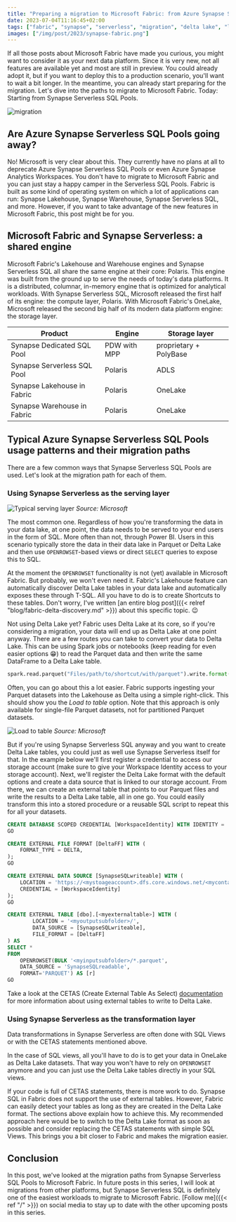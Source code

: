 ```yaml
---
title: "Preparing a migration to Microsoft Fabric: from Azure Synapse Serverless SQL"
date: 2023-07-04T11:16:45+02:00
tags: ["fabric", "synapse", "serverless", "migration", "delta lake", "lakehouse", "sql", "microsoft fabric"]
images: ["/img/post/2023/synapse-fabric.png"]
---
```


If all those posts about Microsoft Fabric have made you curious, you might want to consider it as your next data platform. Since it is very new, not all features are available yet and most are still in preview. You could already adopt it, but if you want to deploy this to a production scenario, you'll want to wait a bit longer. In the meantime, you can already start preparing for the migration. Let's dive into the paths to migrate to Microsoft Fabric. Today: Starting from Synapse Serverless SQL Pools.

<!--more-->

![migration](/img/post/2023/synapse-fabric.png "migration")

## Are Azure Synapse Serverless SQL Pools going away?

No! Microsoft is very clear about this. They currently have no plans at all to deprecate Azure Synapse Serverless SQL Pools or even Azure Synapse Analytics Workspaces. You don't have to migrate to Microsoft Fabric and you can just stay a happy camper in the Serverless SQL Pools. Fabric is built as some kind of operating system on which a lot of applications can run: Synapse Lakehouse, Synapse Warehouse, Synapse Serverless SQL, and more. However, if you want to take advantage of the new features in Microsoft Fabric, this post might be for you.

## Microsoft Fabric and Synapse Serverless: a shared engine

Microsoft Fabric's Lakehouse and Warehouse engines and Synapse Serverless SQL all share the same engine at their core: Polaris. This engine was built from the ground up to serve the needs of today's data platforms. It is a distributed, columnar, in-memory engine that is optimized for analytical workloads. With Synapse Serverless SQL, Microsoft released the first half of its engine: the compute layer, Polaris. With Microsoft Fabric's OneLake, Microsoft released the second big half of its modern data platform engine: the storage layer.

| Product                     | Engine       | Storage layer          |
| --------------------------- | ------------ | ---------------------- |
| Synapse Dedicated SQL Pool  | PDW with MPP | proprietary + PolyBase |
| Synapse Serverless SQL Pool | Polaris      | ADLS                   |
| Synapse Lakehouse in Fabric | Polaris      | OneLake                |
| Synapse Warehouse in Fabric | Polaris      | OneLake                |

## Typical Azure Synapse Serverless SQL Pools usage patterns and their migration paths

There are a few common ways that Synapse Serverless SQL Pools are used. Let's look at the migration path for each of them.

### Using Synapse Serverless as the serving layer

![Typical serving layer](https://learn.microsoft.com/en-us/azure/architecture/example-scenario/data/media/exploratory-data-analytics/exploratory-data-analytics.svg)
*Source: Microsoft*

The most common one. Regardless of how you're transforming the data in your data lake, at one point, the data needs to be served to your end users in the form of SQL. More often than not, through Power BI. Users in this scenario typically store the data in their data lake in Parquet or Delta Lake and then use `OPENROWSET`-based views or direct `SELECT` queries to expose this to SQL.

At the moment the `OPENROWSET` functionality is not (yet) available in Microsoft Fabric. But probably, we won't even need it. Fabric's Lakehouse feature can automatically discover Delta Lake tables in your data lake and automatically exposes these through T-SQL. All you have to do is to create Shortcuts to these tables. Don't worry, I've written [an entire blog post]({{< relref "blog/fabric-delta-discovery.md" >}}) about this specific topic. 😉

Not using Delta Lake yet? Fabric uses Delta Lake at its core, so if you're considering a migration, your data will end up as Delta Lake at one point anyway. There are a few routes you can take to convert your data to Delta Lake. This can be using Spark jobs or notebooks (keep reading for even easier options 😁) to read the Parquet data and then write the same DataFrame to a Delta Lake table.

```python
spark.read.parquet("Files/path/to/shortcut/with/parquet").write.format("delta").saveAsTable("name_of_table")
```

Often, you can go about this a lot easier. Fabric supports ingesting your Parquet datasets into the Lakehouse as Delta using a simple right-click. This should show you the *Load to table* option. Note that this approach is only available for single-file Parquet datasets, not for partitioned Parquet datasets.

![Load to table](https://learn.microsoft.com/en-us/fabric/data-engineering/media/load-to-tables/load-from-file.png)
*Source: Microsoft*

But if you're using Synapse Serverless SQL anyway and you want to create Delta Lake tables, you could just as well use Synapse Serverless itself for that. In the example below we'll first register a credential to access our storage account (make sure to give your Workspace Identity access to your storage account). Next, we'll register the Delta Lake format with the default options and create a data source that is linked to our storage account. From there, we can create an external table that points to our Parquet files and write the results to a Delta Lake table, all in one go. You could easily transform this into a stored procedure or a reusable SQL script to repeat this for all your datasets.

```sql
CREATE DATABASE SCOPED CREDENTIAL [WorkspaceIdentity] WITH IDENTITY = 'Managed Identity';
GO

CREATE EXTERNAL FILE FORMAT [DeltaFF] WITH (
    FORMAT_TYPE = DELTA,
);
GO

CREATE EXTERNAL DATA SOURCE [SynapseSQLwriteable] WITH (
    LOCATION = 'https://<mystoageaccount>.dfs.core.windows.net/<mycontainer>/<mybaseoutputfolderpath>',
    CREDENTIAL = [WorkspaceIdentity]
);
GO

CREATE EXTERNAL TABLE [dbo].[<myexternaltable>] WITH (
        LOCATION = '<myoutputsubfolder>/',
        DATA_SOURCE = [SynapseSQLwriteable],
        FILE_FORMAT = [DeltaFF]
) AS
SELECT *
FROM
    OPENROWSET(BULK '<myinputsubfolder>/*.parquet',
    DATA_SOURCE = 'SynapseSQLreadable',
    FORMAT='PARQUET') AS [r]
GO
```

Take a look at the CETAS (Create External Table As Select) [documentation](https://learn.microsoft.com/en-us/azure/synapse-analytics/sql/develop-tables-cetas#cetas-in-serverless-sql-pool) for more information about using external tables to write to Delta Lake.

### Using Synapse Serverless as the transformation layer

Data transformations in Synapse Serverless are often done with SQL Views or with the CETAS statements mentioned above.

In the case of SQL views, all you'll have to do is to get your data in OneLake as Delta Lake datasets. That way you won't have to rely on `OPENROWSET` anymore and you can just use the Delta Lake tables directly in your SQL views.

If your code is full of CETAS statements, there is more work to do. Synapse SQL in Fabric does not support the use of external tables. However, Fabric can easily detect your tables as long as they are created in the Delta Lake format. The sections above explain how to achieve this. My recommended approach here would be to switch to the Delta Lake format as soon as possible and consider replacing the CETAS statements with simple SQL Views. This brings you a bit closer to Fabric and makes the migration easier.

## Conclusion

In this post, we've looked at the migration paths from Synapse Serverless SQL Pools to Microsoft Fabric. In future posts in this series, I will look at migrations from other platforms, but Synapse Serverless SQL is definitely one of the easiest workloads to migrate to Microsoft Fabric. [Follow me]({{< ref "/" >}}) on social media to stay up to date with the other upcoming posts in this series.
